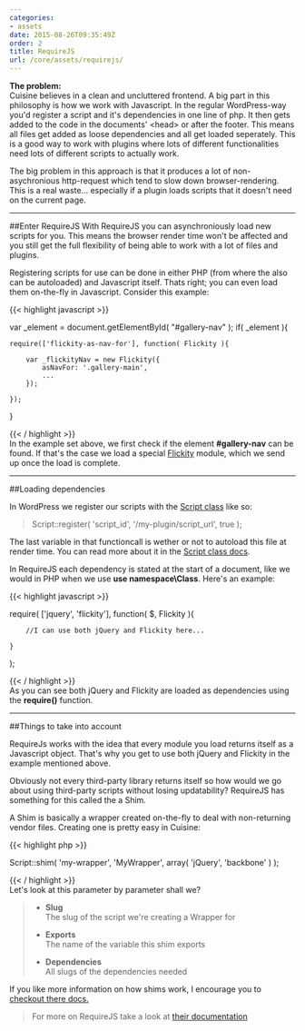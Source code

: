 ```yaml
---
categories:
- assets
date: 2015-08-26T09:35:49Z
order: 2
title: RequireJS
url: /core/assets/requirejs/
---
```


**The problem:**<br/>
Cuisine believes in a clean and uncluttered frontend. A big part in this philosophy is how we work with Javascript. In the regular WordPress-way you'd register a script and it's dependencies in one line of php. It then gets added to the code in the documents' \<head\> or after the footer. This means all files get added as loose dependencies and all get loaded seperately. This is a good way to work with plugins where lots of different functionalities need lots of different scripts to actually work.

The big problem in this approach is that it produces a lot of non-asychronious http-request which tend to slow down browser-rendering. This is a real waste... especially if a plugin loads scripts that it doesn't need on the current page.

---

##Enter RequireJS
With RequireJS you can asynchroniously load new scripts for you. This means the browser render time won't be affected and you still get the full flexibility of being able to work with a lot of files and plugins.

Registering scripts for use can be done in either PHP (from where the also can be autoloaded) and Javascript itself. Thats right; you can even load them on-the-fly in Javascript. Consider this example:

{{< highlight javascript  >}}
	
var _element = document.getElementById( "#gallery-nav" );
if( _element ){

	require(['flickity-as-nav-for'], function( Flickity ){

		var _flickityNav = new Flickity({
			asNavFor: '.gallery-main',
			...
		});

	});
}

{{< / highlight >}}
<br/>
In the example set above, we first check if the element **\#gallery-nav** can be found. If that's the case we load a special [Flickity](http://flickity.metafizzy.co/) module, which we send up once the load is complete.


---

##Loading dependencies

In WordPress we register our scripts with the [Script class](/core/assets/script.html) like so:

> Script::register( 'script_id', '/my-plugin/script_url', true );

The last variable in that functioncall is wether or not to autoload this file at render time. You can read more about it in the [Script class docs](/core/assets/script.html).

In RequireJS each dependency is stated at the start of a document, like we would in PHP when we use **use namespace\Class**. Here's an example:

{{< highlight javascript  >}}

require( 
	['jquery', 'flickity'], 
	function( $, Flickity ){

		//I can use both jQuery and Flickity here...

	}
);

{{< / highlight >}}
<br/>
As you can see both jQuery and Flickity are loaded as dependencies using the **require()** function.

---

##Things to take into account

RequireJs works with the idea that every module you load returns itself as a Javascript object. That's why you get to use both jQuery and Flickity in the example mentioned above. 

Obviously not every third-party library returns itself so how would we go about using third-party scripts without losing updatability? RequireJS has something for this called the a Shim.

A Shim is basically a wrapper created on-the-fly to deal with non-returning vendor files. Creating one is pretty easy in Cuisine:


{{< highlight php  >}}

Script::shim( 
	'my-wrapper',
	'MyWrapper',
	array(
		'jQuery',
		'backbone'
	)
);

{{< / highlight >}}
<br/>
Let's look at this parameter by parameter shall we?
> 
>* 	**Slug**<br/>
>	The slug of the script we're creating a Wrapper for
>
>*	**Exports**<br/>
>	The name of the variable this shim exports
>
>*	**Dependencies**<br/>
>	All slugs of the dependencies needed

If you like more information on how shims work, I encourage you to [checkout there docs.](http://requirejs.org/docs/api.html#config-shim)

> For more on RequireJS take a look at [their documentation](http://requirejs.org/docs/api.html)

